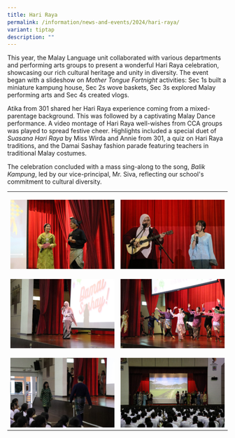 ```yaml
---
title: Hari Raya
permalink: /information/news-and-events/2024/hari-raya/
variant: tiptap
description: ""
---
```

<p>This year, the Malay Language unit collaborated with various departments
and performing arts groups to present a wonderful Hari Raya celebration,
showcasing our rich cultural heritage and unity in diversity. The event
began with a slideshow on <em>Mother Tongue Fortnight</em> activities: Sec
1s built a miniature kampung house, Sec 2s wove baskets, Sec 3s explored
Malay performing arts and Sec 4s created vlogs.</p>
<p>Atika from 301 shared her Hari Raya experience coming from a mixed-parentage
background. This was followed by a captivating Malay Dance performance.
A video montage of Hari Raya well-wishes from CCA groups was played to
spread festive cheer. Highlights included a special duet of <em>Suasana Hari Raya</em> by
Miss Wirda and Annie from 301, a quiz on Hari Raya traditions, and the
Damai Sashay fashion parade featuring teachers in traditional Malay costumes.</p>
<p>The celebration concluded with a mass sing-along to the song, <em>Balik Kampung</em>,
led by our vice-principal, Mr. Siva, reflecting our school's commitment
to cultural diversity.</p>
<table style="minWidth: 50px">
<colgroup>
<col>
<col>
</colgroup>
<tbody>
<tr>
<th rowspan="1" colspan="1">
<p></p>
<div class="isomer-image-wrapper">
<img style="width: 100%" height="auto" width="100%" alt="" src="/images/Events/2024/raya01.jpg">
</div>
</th>
<th rowspan="1" colspan="1">
<p></p>
<div class="isomer-image-wrapper">
<img style="width: 100%" height="auto" width="100%" alt="" src="/images/Events/2024/raya02.jpg">
</div>
</th>
</tr>
<tr>
<td rowspan="1" colspan="1">
<p></p>
<div class="isomer-image-wrapper">
<img style="width: 100%" height="auto" width="100%" alt="" src="/images/Events/2024/raya03.jpg">
</div>
</td>
<td rowspan="1" colspan="1">
<p></p>
<div class="isomer-image-wrapper">
<img style="width: 100%" height="auto" width="100%" alt="" src="/images/Events/2024/raya04.jpg">
</div>
</td>
</tr>
<tr>
<td rowspan="1" colspan="1">
<p></p>
<div class="isomer-image-wrapper">
<img style="width: 100%" height="auto" width="100%" alt="" src="/images/Events/2024/raya05.jpg">
</div>
</td>
<td rowspan="1" colspan="1">
<p></p>
<div class="isomer-image-wrapper">
<img style="width: 100%" height="auto" width="100%" alt="" src="/images/Events/2024/raya07.jpg">
</div>
</td>
</tr>
</tbody>
</table>
<p></p>